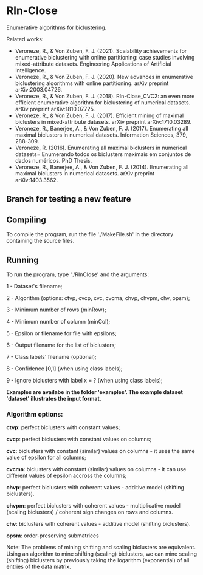 # RIn-Close

Enumerative algorithms for biclustering.

Related works:
- Veroneze, R., & Von Zuben, F. J. (2021). Scalability achievements for enumerative biclustering with online partitioning: case studies involving mixed-attribute datasets. Engineering Applications of Artificial Intelligence.
- Veroneze, R., & Von Zuben, F. J. (2020). New advances in enumerative biclustering algorithms with online partitioning. arXiv preprint arXiv:2003.04726.
- Veroneze, R., & Von Zuben, F. J. (2018). RIn-Close_CVC2: an even more efficient enumerative algorithm for biclustering of numerical datasets. arXiv preprint arXiv:1810.07725.
- Veroneze, R., & Von Zuben, F. J. (2017). Efficient mining of maximal biclusters in mixed-attribute datasets. arXiv preprint arXiv:1710.03289.
- Veroneze, R., Banerjee, A., & Von Zuben, F. J. (2017). Enumerating all maximal biclusters in numerical datasets. Information Sciences, 379, 288-309.
- Veroneze, R. (2016). Enumerating all maximal biclusters in numerical datasets= Enumerando todos os biclusters maximais em conjuntos de dados numéricos. PhD Thesis.
- Veroneze, R., Banerjee, A., & Von Zuben, F. J. (2014). Enumerating all maximal biclusters in numerical datasets. arXiv preprint arXiv:1403.3562.


## Branch for testing a new feature


## Compiling
To compile the program, run the file  './MakeFile.sh' in the directory containing the source files.


## Running
To run the program, type './RInClose' and the arguments:

1 - Dataset's filename;

2 - Algorithm (options: ctvp, cvcp, cvc, cvcma, chvp, chvpm, chv, opsm);

3 - Minimum number of rows (minRow);

4 - Minimum number of column (minCol);

5 - Epsilon or filename for file with epsilons;

6 - Output filename for the list of biclusters;

7 - Class labels' filename (optional);

8 - Confidence [0,1] (when using class labels);

9 - Ignore biclusters with label x = ? (when using class labels);

**Examples are availabe in the folder 'examples'. The example dataset 'dataset' illustrates the input format.**

### Algorithm options:

**ctvp**: perfect biclusters with constant values;

**cvcp**: perfect biclusters with constant values on columns;

**cvc**: biclusters with constant (similar) values on columns - it uses the same value of epsilon for all columns;

**cvcma**: biclusters with constant (similar) values on columns - it can use different values of epsilon accross the columns;

**chvp**: perfect biclusters with coherent values - additive model (shifting biclusters).

**chvpm**: perfect biclusters with coherent values - multiplicative model (scaling biclusters) / coherent sign changes on rows and columns.

**chv**: biclusters with coherent values - additive model (shifting biclusters).

**opsm**: order-preserving submatrices

Note: The problems of mining shifting and scaling biclusters are equivalent. Using an algorithm to mine shifting (scaling) biclusters, we can mine scaling (shifting) biclusters by previously taking the logarithm (exponential) of all entries of the data matrix.
